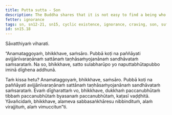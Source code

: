 ```yaml
---
title: Putta sutta - Son
description: The Buddha shares that it is not easy to find a being who has not been your son at some point over the long span of time of cyclic existence.
fetter: ignorance
tags: sn, sn12-21, sn15, cyclic existence, ignorance, craving, son, suffering, agony, calamity, cemetery, disenchantment, detachment, liberation
id: sn15.18
---
```


Sāvatthiyaṁ viharati.

“Anamataggoyaṁ, bhikkhave, saṁsāro. Pubbā koṭi na paññāyati avijjānīvaraṇānaṁ sattānaṁ taṇhāsaṁyojanānaṁ sandhāvataṁ saṁsarataṁ. Na so, bhikkhave, satto sulabharūpo yo naputtabhūtapubbo iminā dīghena addhunā.

Taṁ kissa hetu? Anamataggoyaṁ, bhikkhave, saṁsāro. Pubbā koṭi na paññāyati avijjānīvaraṇānaṁ sattānaṁ taṇhāsaṁyojanānaṁ sandhāvataṁ saṁsarataṁ. Evaṁ dīgharattaṁ vo, bhikkhave, dukkhaṁ paccanubhūtaṁ tibbaṁ paccanubhūtaṁ byasanaṁ paccanubhūtaṁ, kaṭasī vaḍḍhitā. Yāvañcidaṁ, bhikkhave, alameva sabbasaṅkhāresu nibbindituṁ, alaṁ virajjituṁ, alaṁ vimuccitun”ti.
